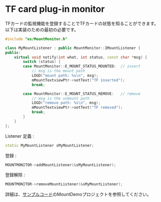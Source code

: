 # TF card plug-in monitor
 TFカードの監視機能を登録することでTFカードの状態を知ることができます。以下は実装のための最初の必要です。

```c++
#include "os/MountMonitor.h"

class MyMountListener : public MountMonitor::IMountListener {
public:
	virtual void notify(int what, int status, const char *msg) {
		switch (status) {
		case MountMonitor::E_MOUNT_STATUS_MOUNTED:	// insert
			// msg is the mount path
			LOGD("mount path: %s\n", msg);
			mMountTextviewPtr->setText("TF inserted");
			break;

		case MountMonitor::E_MOUNT_STATUS_REMOVE:	// remove
			// msg is the unmount path
			LOGD("remove path: %s\n", msg);
			mMountTextviewPtr->setText("TF removed");
			break;
		}
	}
};
```
Listener 定義 :
```c++
static MyMountListener sMyMountListener;
```
登録 :
```c++
MOUNTMONITOR->addMountListener(&sMyMountListener);
```
登録解除 :
```c++
MOUNTMONITOR->removeMountListener(&sMyMountListener);
```
詳細は、[サンプルコード](demo_download.md＃demo_download)のMountDemoプロジェクトを参照してください。
